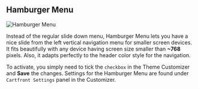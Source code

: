 ## Hamburger Menu

<img src="" alt="Hamburger Menu">

Instead of the regular slide down menu, Hamburger Menu lets you have a nice slide from the left vertical navigation menu for smaller screen devices. It fits beautifully with any device having screen size smaller than **~768** pixels. Also, it adapts perfectly to the header color style for the navigation.

To activate, you simply need to tick the `checkbox` in the Theme Customizer and **Save** the changes. Settings for the Hamburger Menu are found under `Cartfront Settings` panel in the Customizer.
